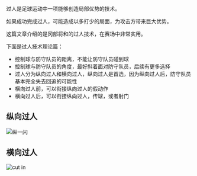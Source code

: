 
过人是足球运动中一项能够创造局部优势的技术。

如果成功完成过人，可能造成以多打少的局面，为攻击方带来巨大优势。

这篇文章介绍的是冈部将和的过人技术，在赛场中非常实用。

下面是过人技术理论篇：

- 控制球与防守队员的距离，不能让防守队员碰到球
- 控制球与防守队员的角度，最好斜着面对防守队员，后续有更多选择
- 过人分为纵向过人和横向过人，纵向过人是首选，因为纵向过人后，防守队员基本完全失去回追的可能性
- 横向过人前，可以衔接纵向过人的假动作
- 横向过人后，可以衔接纵向过人，传球，或者射门


## 纵向过人

![纵一闪](https://www.youtube.com/watch?v=_Z3oGXMs-Zw&list=UULFgQb-et3xEEXvnKkJgpz4cw&index=11)



## 横向过人

![cut in](https://www.youtube.com/watch?v=wDjw6vu4HDo&list=PLt66yTL2UHN8EZ1rb1mMpkCb1XyWpf7Wc)

